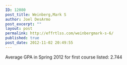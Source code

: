 ```yaml
---
ID: 12080
post_title: Weinberg,Mark S
author: Joel DesArmo
post_excerpt: ""
layout: post
permalink: http://effrtlss.com/weinbergmark-s-6/
published: true
post_date: 2012-11-02 20:49:55
---
```

<p>Average GPA in Spring 2012 for first course listed: 2.744</p>